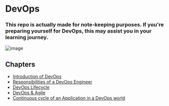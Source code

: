 # DevOps

### This repo is actually made for note-keeping purposes. If you're preparing yourself for DevOps, this may assist you in your learning journey.
![image](https://github.com/whoami-anoint/DevOps/assets/72187543/9bd769cc-39ca-42af-862b-2fcf4fa5756a)

## Chapters
- <a href="introduction.md">Introduction of DevOps</a>
- <a href="responsibilities.md">Responsibilities of a DevOps Engineer</a>
- <a href="lifecycle.md">DevOps Lifecycle</a>
- <a href="DevOps_Agile.md">DevOps & Agile</a>
- <a href="continuous_cycle.md">Continuous cycle of an Application in a DevOps world</a>
